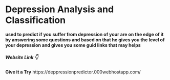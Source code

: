 # Depression Analysis and Classification 

<strong>used to predict if you suffer from depression of your are on the edge of it by answering some questions and based 
on that he gives you the level of your depression and gives you some guid links that may helps</strong>

<h5>Website Link 👇</h5> 
<strong>Give it a Try</strong>
<a target="_blank">https://deppressionpredictor.000webhostapp.com/</a>